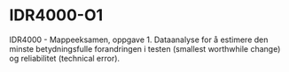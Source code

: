 # IDR4000-O1
IDR4000 - Mappeeksamen, oppgave 1. Dataanalyse for å estimere den minste betydningsfulle forandringen i testen (smallest worthwhile change) og reliabilitet (technical error).
